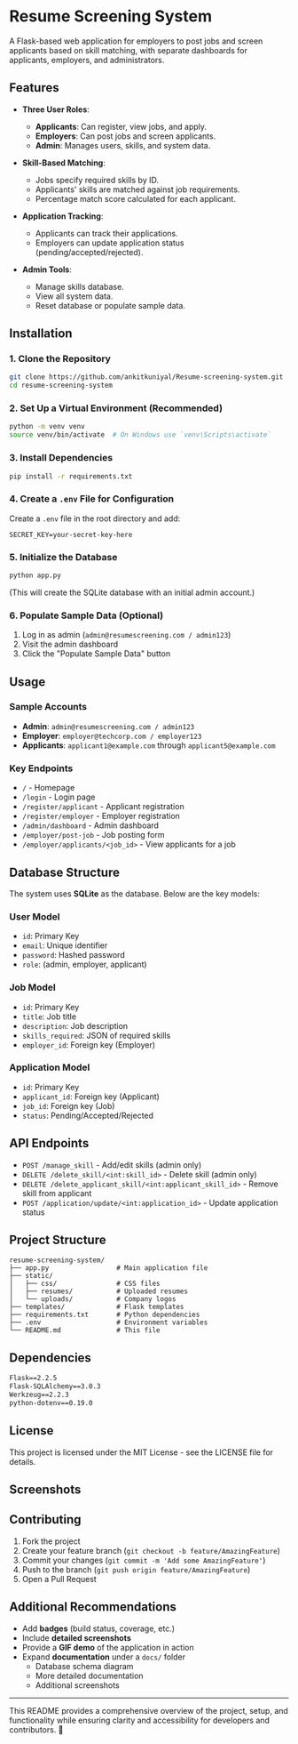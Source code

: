 # Resume Screening System

A Flask-based web application for employers to post jobs and screen applicants based on skill matching, with separate dashboards for applicants, employers, and administrators.

## Features

- **Three User Roles**:
  - **Applicants**: Can register, view jobs, and apply.
  - **Employers**: Can post jobs and screen applicants.
  - **Admin**: Manages users, skills, and system data.

- **Skill-Based Matching**:
  - Jobs specify required skills by ID.
  - Applicants' skills are matched against job requirements.
  - Percentage match score calculated for each applicant.

- **Application Tracking**:
  - Applicants can track their applications.
  - Employers can update application status (pending/accepted/rejected).

- **Admin Tools**:
  - Manage skills database.
  - View all system data.
  - Reset database or populate sample data.

## Installation

### 1. Clone the Repository
```bash
git clone https://github.com/ankitkuniyal/Resume-screening-system.git
cd resume-screening-system
```

### 2. Set Up a Virtual Environment (Recommended)
```bash
python -m venv venv
source venv/bin/activate  # On Windows use `venv\Scripts\activate`
```

### 3. Install Dependencies
```bash
pip install -r requirements.txt
```

### 4. Create a `.env` File for Configuration
Create a `.env` file in the root directory and add:
```
SECRET_KEY=your-secret-key-here
```

### 5. Initialize the Database
```bash
python app.py
```
(This will create the SQLite database with an initial admin account.)

### 6. Populate Sample Data (Optional)
1. Log in as admin (`admin@resumescreening.com / admin123`)
2. Visit the admin dashboard
3. Click the "Populate Sample Data" button

## Usage

### Sample Accounts
- **Admin**: `admin@resumescreening.com / admin123`
- **Employer**: `employer@techcorp.com / employer123`
- **Applicants**: `applicant1@example.com` through `applicant5@example.com`

### Key Endpoints
- `/` - Homepage
- `/login` - Login page
- `/register/applicant` - Applicant registration
- `/register/employer` - Employer registration
- `/admin/dashboard` - Admin dashboard
- `/employer/post-job` - Job posting form
- `/employer/applicants/<job_id>` - View applicants for a job

## Database Structure

The system uses **SQLite** as the database. Below are the key models:

### **User Model**
- `id`: Primary Key
- `email`: Unique identifier
- `password`: Hashed password
- `role`: (admin, employer, applicant)

### **Job Model**
- `id`: Primary Key
- `title`: Job title
- `description`: Job description
- `skills_required`: JSON of required skills
- `employer_id`: Foreign key (Employer)

### **Application Model**
- `id`: Primary Key
- `applicant_id`: Foreign key (Applicant)
- `job_id`: Foreign key (Job)
- `status`: Pending/Accepted/Rejected

## API Endpoints
- `POST /manage_skill` - Add/edit skills (admin only)
- `DELETE /delete_skill/<int:skill_id>` - Delete skill (admin only)
- `DELETE /delete_applicant_skill/<int:applicant_skill_id>` - Remove skill from applicant
- `POST /application/update/<int:application_id>` - Update application status

## Project Structure
```
resume-screening-system/
├── app.py                 # Main application file
├── static/
│   ├── css/               # CSS files
│   ├── resumes/           # Uploaded resumes
│   └── uploads/           # Company logos
├── templates/             # Flask templates
├── requirements.txt       # Python dependencies
├── .env                   # Environment variables
└── README.md              # This file
```

## Dependencies
```txt
Flask==2.2.5
Flask-SQLAlchemy==3.0.3
Werkzeug==2.2.3
python-dotenv==0.19.0
```

## License
This project is licensed under the MIT License - see the LICENSE file for details.

## Screenshots


## Contributing
1. Fork the project
2. Create your feature branch (`git checkout -b feature/AmazingFeature`)
3. Commit your changes (`git commit -m 'Add some AmazingFeature'`)
4. Push to the branch (`git push origin feature/AmazingFeature`)
5. Open a Pull Request

## Additional Recommendations
- Add **badges** (build status, coverage, etc.)
- Include **detailed screenshots**
- Provide a **GIF demo** of the application in action
- Expand **documentation** under a `docs/` folder
  - Database schema diagram
  - More detailed documentation
  - Additional screenshots

---

This README provides a comprehensive overview of the project, setup, and functionality while ensuring clarity and accessibility for developers and contributors. 🚀

